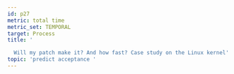 ```yaml
---
id: p27
metric: total time
metric_set: TEMPORAL
target: Process
title: '

  Will my patch make it? And how fast? Case study on the Linux kernel'
topic: 'predict acceptance '
---
```

